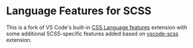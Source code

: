 # Language Features for SCSS

This is a fork of VS Code's built-in [CSS Language features](https://github.com/microsoft/vscode/tree/main/extensions/css-language-features/) extension with some additional SCSS-specific features added based on [vscode-scss](https://github.com/mrmlnc/vscode-scss) extension.
